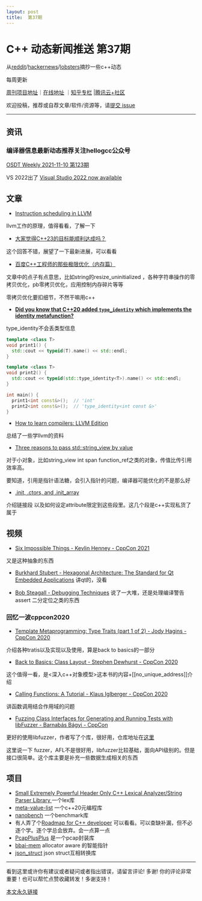 ```yaml
---
layout: post
title:  第37期
---
```


# C++ 动态新闻推送 第37期

从[reddit](https://www.reddit.com/r/cpp/)/[hackernews](https://news.ycombinator.com/)/[lobsters](https://lobste.rs/)摘抄一些c++动态

每周更新

[周刊项目地址](https://github.com/wanghenshui/cppweeklynews)｜[在线地址](https://wanghenshui.github.io/cppweeklynews/) ｜[知乎专栏](https://www.zhihu.com/column/jieyaren) |[腾讯云+社区](https://cloud.tencent.com/developer/column/92884)

欢迎投稿，推荐或自荐文章/软件/资源等，请[提交 issue](https://github.com/wanghenshui/cppweeklynews/issues)

---

## 资讯

###  编译器信息最新动态推荐关注hellogcc公众号

[OSDT Weekly 2021-11-10 第123期](https://github.com/hellogcc/osdt-weekly/blob/master/weekly/2021-11-10.md)

VS 2022出了 [Visual Studio 2022 now available](https://devblogs.microsoft.com/visualstudio/visual-studio-2022-now-available/)

## 文章

- [Instruction scheduling in LLVM](https://zhuanlan.zhihu.com/p/360364235)

llvm工作的原理，值得看看，了解一下

- [大家觉得C++23的目标能顺利达成吗？](https://www.zhihu.com/question/475282755/answer/2209455717)

这个回答不错，展望了一下最新进展，可以看看

- [百度C++工程师的那些极限优化（内存篇）](https://mp.weixin.qq.com/s?__biz=Mzg5MjU0NTI5OQ==&mid=2247489076&idx=1&sn=748bf716d94d5ed2739ea8a9385cd4a6&chksm=c03d2648f74aaf5e11298cf450c3453a273eb6d2161bc90e411b6d62fa0c1b96a45e411af805&token=1987775079&lang=zh_CN&scene=21#wechat_redirect)

文章中的点子有点意思，比如string的resize_uninitialized ，各种字符串操作的零拷贝优化，pb零拷贝优化，应用控制内存碎片等等

零拷贝优化要扣细节，不然干嘛用c++

- [**Did you know that C++20 added `type_identity` which implements the identity metafunction?** ](https://github.com/QuantlabFinancial/cpp_tip_of_the_week/)

type_identity不会丢类型信息

```c++
template <class T>
void print1() {
  std::cout << typeid(T).name() << std::endl;
}

template <class T>
void print2() {
  std::cout << typeid(std::type_identity<T>).name() << std::endl;
}

int main() {
  print1<int const&>();  // 'int'
  print2<int const&>();  // 'type_identity<int const &>'
}
```

- [How to learn compilers: LLVM Edition](https://lowlevelbits.org/how-to-learn-compilers-llvm-edition/)

总结了一些学llvm的资料

- [Three reasons to pass std::string_view by value](https://quuxplusone.github.io/blog/2021/11/09/pass-string-view-by-value/)

对于小对象，比如string_view int span function_ref之类的对象，传值比传引用效率高。

要知道，引用是指针语法糖，会引入指针的问题，编译器可能优化的不是那么好

- [.init, .ctors, and .init_array](https://maskray.me/blog/2021-11-07-init-ctors-init-array)

介绍链接段 以及如何设定attribute限定到这些段里。这几个段是c++实现私货了属于

## 视频

- [Six Impossible Things - Kevlin Henney - CppCon 2021](https://www.youtube.com/watch?v=YoaZzIZFErI)

又是这种抽象的东西

- [Burkhard Stubert - Hexagonal Architecture: The Standard for Qt Embedded Applications](https://www.youtube.com/watch?v=zveTF5AuFYI) 讲qt的，没看

- [Bob Steagall - Debugging Techniques](https://www.youtube.com/watch?v=LBs3RqyKI5c) 说了一大堆，还是处理编译警告 assert 二分定位之类的东西



### 回忆一波cppcon2020

- [Template Metaprogramming: Type Traits (part 1 of 2) - Jody Hagins - CppCon 2020](https://www.youtube.com/watch?v=tiAVWcjIF6o&list=PLHTh1InhhwT6DdPY3CPxayypP5DXek_vG)

介绍各种tratis以及实现以及使用，算是back to basics的一部分

- [Back to Basics: Class Layout - Stephen Dewhurst - CppCon 2020](https://www.youtube.com/watch?v=SShSV_iV1Ko&list=PLHTh1InhhwT6DdPY3CPxayypP5DXek_vG&index=4)

这个值得一看，是<深入c++对象模型>这本书的内容+[[no_unique_address]]介绍

- [Calling Functions: A Tutorial - Klaus Iglberger - CppCon 2020](https://www.youtube.com/watch?v=GydNMuyQzWo&list=PLHTh1InhhwT6DdPY3CPxayypP5DXek_vG&index=7)

讲函数调用结合作用域的问题

- [Fuzzing Class Interfaces for Generating and Running Tests with libFuzzer - Barnabás Bágyi - CppCon](https://www.youtube.com/watch?v=TtPXYPJ5_eE)

更好的使用libfuzzer，作者写了个库，很好用，仓库地址在[这里](https://gitlab.com/wilzegers/autotest/)

这里说一下 fuzzer，AFL不是很好用，libfuzzer比较基础，面向API级别的。但是接口很简单。这个库主要是补充一些数据生成相关的东西

## 项目

- [Small Extremely Powerful Header Only C++ Lexical Analyzer/String Parser Library ](https://github.com/Jaysmito101/lexpp ) 一个lex库
- [meta-value-list](https://github.com/netcan/meta-value-list) 一个c++20元编程库
- [nanobench](https://github.com/martinus/nanobench) 一个benchmark库
- 有人弄了个[Roadmap for C++ developer](https://github.com/salmer/CppDeveloperRoadmap/blob/main/English/README.md) 可以看看。可以查缺补漏，但不必逐个学。逐个学总会放弃。会一点算一点
- [PcapPlusPlus](https://github.com/seladb/PcapPlusPlus/tree/v21.11) 是一个pcap封装库
- [bbai-mem](https://github.com/rnburn/bbai-mem) allocator aware 的智能指针
- [json_struct](https://github.com/jorgen/json_struct) json struct互相转换库

---

看到这里或许你有建议或者疑问或者指出错误，请留言评论! 多谢!  你的评论非常重要！也可以帮忙点赞收藏转发！多谢支持！

[本文永久链接](https://wanghenshui.github.io/cppweeklynews/posts/037.html)

